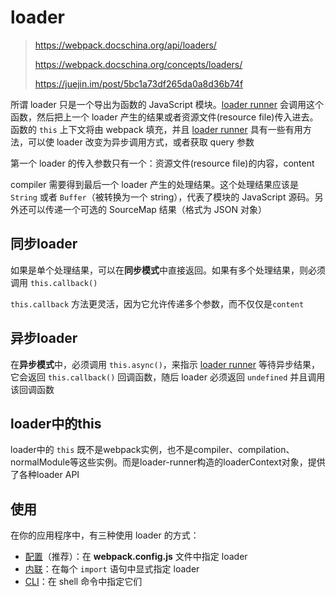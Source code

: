 # loader

> https://webpack.docschina.org/api/loaders/
>
> https://webpack.docschina.org/concepts/loaders/
>
> https://juejin.im/post/5bc1a73df265da0a8d36b74f



所谓 loader 只是一个导出为函数的 JavaScript 模块。[loader runner](https://github.com/webpack/loader-runner) 会调用这个函数，然后把上一个 loader 产生的结果或者资源文件(resource file)传入进去。函数的 `this` 上下文将由 webpack 填充，并且 [loader runner](https://github.com/webpack/loader-runner) 具有一些有用方法，可以使 loader 改变为异步调用方式，或者获取 query 参数

第一个 loader 的传入参数只有一个：资源文件(resource file)的内容，content

compiler 需要得到最后一个 loader 产生的处理结果。这个处理结果应该是 `String` 或者 `Buffer`（被转换为一个 string），代表了模块的 JavaScript 源码。另外还可以传递一个可选的 SourceMap 结果（格式为 JSON 对象）

## 同步loader

如果是单个处理结果，可以在**同步模式**中直接返回。如果有多个处理结果，则必须调用 `this.callback()`

`this.callback` 方法更灵活，因为它允许传递多个参数，而不仅仅是`content`

## 异步loader

在**异步模式**中，必须调用 `this.async()`，来指示 [loader runner](https://github.com/webpack/loader-runner) 等待异步结果，它会返回 `this.callback()` 回调函数，随后 loader 必须返回 `undefined` 并且调用该回调函数

## loader中的this

loader中的 `this` 既不是webpack实例，也不是compiler、compilation、normalModule等这些实例。而是loader-runner构造的loaderContext对象，提供了各种loader API

## 使用

在你的应用程序中，有三种使用 loader 的方式：

- [配置](https://webpack.docschina.org/concepts/loaders/#configuration)（推荐）：在 **webpack.config.js** 文件中指定 loader
- [内联](https://webpack.docschina.org/concepts/loaders/#inline)：在每个 `import` 语句中显式指定 loader
- [CLI](https://webpack.docschina.org/concepts/loaders/#cli)：在 shell 命令中指定它们









